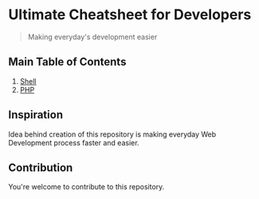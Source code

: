 # Ultimate Cheatsheet for Developers
> Making everyday's development easier

## Main Table of Contents

1. [Shell](shell/README.md)
1. [PHP](php/README.md)

## Inspiration

Idea behind creation of this repository is making everyday Web Development process faster and easier.

## Contribution

You're welcome to contribute to this repository. 